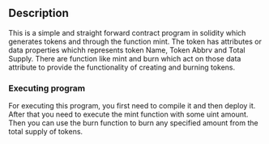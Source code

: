 ## Description


This is a simple and straight forward contract program in solidity which generates tokens and through the function mint. The token has attributes or data properties whichh represents token Name, Token Abbrv and Total Supply. There are function like mint and burn which act on those data attribute to provide the functionality of creating and burning tokens.

### Executing program

For executing this program, you first need to compile it and then deploy it. After that you need to execute the mint function with some uint amount. Then you can use the burn function to burn any specified amount from the total supply of tokens. 
